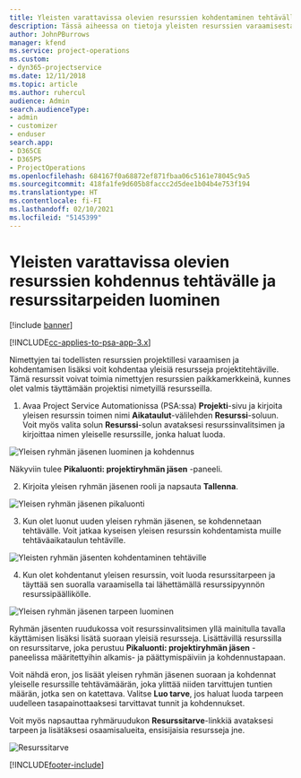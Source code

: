```yaml
---
title: Yleisten varattavissa olevien resurssien kohdentaminen tehtävälle ja projektiryhmälle
description: Tässä aiheessa on tietoja yleisten resurssien varaamisesta tehtäville ja projektiryhmille.
author: JohnPBurrows
manager: kfend
ms.service: project-operations
ms.custom:
- dyn365-projectservice
ms.date: 12/11/2018
ms.topic: article
ms.author: ruhercul
audience: Admin
search.audienceType:
- admin
- customizer
- enduser
search.app:
- D365CE
- D365PS
- ProjectOperations
ms.openlocfilehash: 684167f0a68872ef871fbaa06c5161e78045c9a5
ms.sourcegitcommit: 418fa1fe9d605b8faccc2d5dee1b04b4e753f194
ms.translationtype: HT
ms.contentlocale: fi-FI
ms.lasthandoff: 02/10/2021
ms.locfileid: "5145399"
---
```

# <a name="assign-generic-bookable-resources-to-a-task-and-generate-resource-requirements"></a>Yleisten varattavissa olevien resurssien kohdennus tehtävälle ja resurssitarpeiden luominen 

[!include [banner](../includes/psa-now-project-operations.md)]

[!INCLUDE[cc-applies-to-psa-app-3.x](../includes/cc-applies-to-psa-app-3x.md)]

Nimettyjen tai todellisten resurssien projektillesi varaamisen ja kohdentamisen lisäksi voit kohdentaa yleisiä resursseja projektitehtäville. Tämä resurssit voivat toimia nimettyjen resurssien paikkamerkkeinä, kunnes olet valmis täyttämään projektisi nimetyillä resursseilla. 

1. Avaa Project Service Automationissa (PSA:ssa) **Projekti**-sivu ja kirjoita yleisen resurssin toimen nimi **Aikataulut**-välilehden **Resurssi**-soluun. Voit myös valita solun **Resurssi**-solun avataksesi resurssinvalitsimen ja kirjoittaa nimen yleiselle resurssille, jonka haluat luoda.

![Yleisen ryhmän jäsenen luominen ja kohdennus](media/RM-how-to-9.png)

Näkyviin tulee **Pikaluonti: projektiryhmän jäsen** -paneeli. 

2. Kirjoita yleisen ryhmän jäsenen rooli ja napsauta **Tallenna**.

![Yleisen ryhmän jäsenen pikaluonti](media/RM-how-to-10.png)

3. Kun olet luonut uuden yleisen ryhmän jäsenen, se kohdennetaan tehtävälle. Voit jatkaa kyseisen yleisen resurssin kohdentamista muille tehtäväaikataulun tehtäville.

![Yleisten ryhmän jäsenten kohdentaminen tehtäville](media/RM-how-to-11.png)

4. Kun olet kohdentanut yleisen resurssin, voit luoda resurssitarpeen ja täyttää sen suoralla varaamisella tai lähettämällä resurssipyynnön resurssipäällikölle.

![Yleisen ryhmän jäsenen tarpeen luominen](media/RM-how-to-12.png)

Ryhmän jäsenten ruudukossa voit resurssinvalitsimen yllä mainitulla tavalla käyttämisen lisäksi lisätä suoraan yleisiä resursseja. Lisättävillä resurssilla on resurssitarve, joka perustuu **Pikaluonti: projektiryhmän jäsen** -paneelissa määritettyihin alkamis- ja päättymispäiviin ja kohdennustapaan.

Voit nähdä eron, jos lisäät yleisen ryhmän jäsenen suoraan ja kohdennat yleiselle resurssille tehtävämäärän, joka ylittää niiden tarvittujen tuntien määrän, jotka sen on katettava. Valitse **Luo tarve**, jos haluat luoda tarpeen uudelleen tasapainottaaksesi tarvittavat tunnit ja kohdennukset.

Voit myös napsauttaa ryhmäruudukon **Resurssitarve**-linkkiä avataksesi tarpeen ja lisätäksesi osaamisalueita, ensisijaisia resursseja jne.

![Resurssitarve](media/RM-how-to-13.png)



[!INCLUDE[footer-include](../includes/footer-banner.md)]